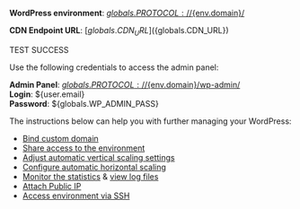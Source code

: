 **WordPress environment**: [${globals.PROTOCOL}://${env.domain}/](${globals.PROTOCOL}://${env.domain}/)   

**CDN Endpoint URL**:  [${globals.CDN_URL}](${globals.CDN_URL})   

TEST SUCCESS


Use the following credentials to access the admin panel:   

**Admin Panel**: [${globals.PROTOCOL}://${env.domain}/wp-admin/](${globals.PROTOCOL}://${env.domain}/wp-admin/)  
**Login**: ${user.email}  
**Password**: ${globals.WP_ADMIN_PASS}  

The instructions below can help you with further managing your WordPress:

* [Bind custom domain](https://docs.jelastic.com/custom-domain-via-cname)
* [Share access to the environment](http://docs.jelastic.com/share-environment)
* [Adjust automatic vertical scaling settings](http://docs.jelastic.com/automatic-vertical-scaling)
* [Configure automatic horizontal scaling](http://docs.jelastic.com/automatic-horizontal-scaling)
* [Monitor the statistics](http://docs.jelastic.com/view-app-statistics) & [view log files](https://docs.jelastic.com/view-log-files)
* [Attach Public IP](https://docs.jelastic.com/public-ip)
* [Access environment via SSH](https://docs.jelastic.com/ssh-access)
